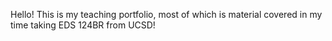 Hello! This is my teaching portfolio, most of which is material covered in my time taking EDS 124BR from UCSD!
